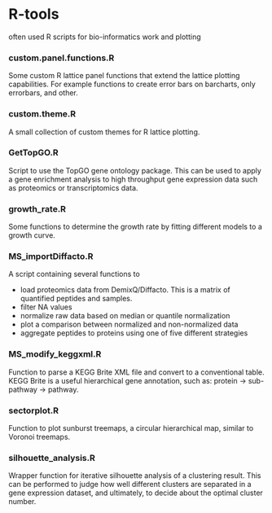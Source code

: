 # R-tools
often used R scripts for bio-informatics work and plotting

### custom.panel.functions.R

Some custom R lattice panel functions that extend the lattice plotting capabilities.
For example functions to create error bars on barcharts, only errorbars, and other.

### custom.theme.R

A small collection of custom themes for R lattice plotting.

### GetTopGO.R

Script to use the TopGO gene ontology package. This can be used to apply
a gene enrichment analysis to high throughput gene expression data such as
proteomics or transcriptomics data.

### growth_rate.R

Some functions to determine the growth rate by fitting different models to a growth curve.

### MS_importDiffacto.R

A script containing several functions to
- load proteomics data from DemixQ/Diffacto. This is a matrix of quantified peptides and samples.
- filter NA values
- normalize raw data based on median or quantile normalization
- plot a comparison between normalized and non-normalized data
- aggregate peptides to proteins using one of five different strategies

### MS_modify_keggxml.R

Function to parse a KEGG Brite XML file and convert to a conventional table.
KEGG Brite is a useful hierarchical gene annotation, such as: protein -> sub-pathway -> pathway.

### sectorplot.R

Function to plot sunburst treemaps, a circular hierarchical map, similar to Voronoi treemaps.

### silhouette_analysis.R

Wrapper function for iterative silhouette analysis of a clustering result. This can be performed to judge how well different clusters are separated in a gene expression dataset, and ultimately, to decide about the optimal cluster number. 